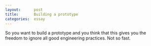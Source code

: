 ```yaml
---
layout:      post
title:       Building a prototype
categories:  essay
---
```


So you want to build a prototype and you think that this gives you the freedom to ignore all good engineering practices. Not so fast.

